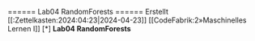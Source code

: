 ====== Lab04 RandomForests ======
Erstellt [[:Zettelkasten:2024:04:23|2024-04-23]]
[[CodeFabrik:2»Maschinelles Lernen I]]
[*] **Lab04 RandomForests** 

 





